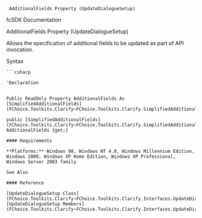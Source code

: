 ﻿     AdditionalFields Property (UpdateDialogueSetup)                                                   

fcSDK Documentation

AdditionalFields Property (UpdateDialogueSetup)

Allows the specification of additional fields to be updated as part of API invocation.

Syntax

```vbnet
```csharp

'Declaration
 

Public ReadOnly Property AdditionalFields As [SimplifiedAdditionalFields](FChoice.Toolkits.Clarify~FChoice.Toolkits.Clarify.SimplifiedAdditionalFields.md)

public [SimplifiedAdditionalFields](FChoice.Toolkits.Clarify~FChoice.Toolkits.Clarify.SimplifiedAdditionalFields.md) AdditionalFields {get;}

#### Requirements

**Platforms:** Windows 98, Windows NT 4.0, Windows Millennium Edition, Windows 2000, Windows XP Home Edition, Windows XP Professional, Windows Server 2003 family

See Also

#### Reference

[UpdateDialogueSetup Class](FChoice.Toolkits.Clarify~FChoice.Toolkits.Clarify.Interfaces.UpdateDialogueSetup.md)  
[UpdateDialogueSetup Members](FChoice.Toolkits.Clarify~FChoice.Toolkits.Clarify.Interfaces.UpdateDialogueSetup_members.md)